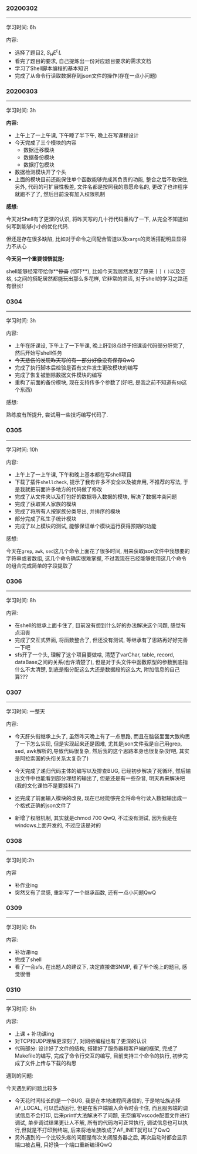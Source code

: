 ### 20200302

---

学习时间: 6h

内容: 

- 选择了题目2, $S_HE^LL$
- 看完了题目的要求, 自己提炼出一份对应题目要求的需求文档
- 学习了Shell脚本编程的基本知识
- 完成了从命令行读取数据存到json文件的操作(存在一点小问题)

### 20200303

---

学习时间: 3h

**内容:**

- 上午上了一上午课, 下午睡了半下午, 晚上在写课程设计
- 今天完成了三个模块的内容
  - 数据迁移模块
  - 数据备份模块
  - 数据打包模块
- 数据检测模块开了个头
- 上面的模块目前还能保住单个函数能够完成其负责的功能, 整合之后不敢保住, 另外, 代码的可扩展性极差, 文件名都是按照我的意愿命名的, 更改了也许程序就跑不了了, 然后目前没有加入权限机制



**感想:**

今天对Shell有了更深的认识, 将昨天写的几十行代码重构了一下, 从完全不知道如何写到能够小小的优化代码. 

但还是存在很多缺陷, 比如对于命令之间配合管道以及`xargs`的灵活搭配明显显得力不从心

**今天另一个重要领悟就是:** 

shell能够经常带给你**~~惊喜~~ (惊吓**), 比如今天我居然发现了原来 `[` `]` `(` `)`以及空格, `$`之间的搭配居然都能玩出那么多花样, 它非常的灵活, 对于shell的学习之路还有很长!



### 0304

---

学习时间: 3h

内容: 

- 上午在肝课设, 下午上了一下午课, 晚上肝到8点终于把课设代码部分肝完了, 然后开始写shell任务
- ~~今天悲伤的发现昨天写的有一部分好像没有保存QwQ~~
- 完成了执行脚本后检验是否有文件发生更改模块的编写
- 完成了恢复被删除数据文件模块的编写
- 重构了前面的备份模块, 现在支持传多个参数了(好吧, 是我之前不知道有`$@`这个东西)

感想:

熟练度有所提升, 尝试用一些技巧编写代码了.



### 0305

---

学习时间: 10h

内容:

- 上午上了一上午课, 下午和晚上基本都在写shell项目
- 下载了插件`shellcheck`, 提示了我有许多不安全以及被弃用, 不推荐的写法, 于是我就把前面许多地方的代码做了修改
- 完成了从文件夹以及打包好的数据导入数据的模块, 解决了数据冲突问题
- 完成了获取某人家族的模块
- 完成了将所有人按家族分类导出, 并排序的模块
- 部分完成了私生子统计模块
- 完成了以上模块的测试, 能够保证单个模块运行获得预期的功能

感想: 

今天在`grep`, `awk`, `sed`这几个命令上面花了很多时间, 用来获取json文件中我想要的字符串或者数组, 这几个命令确实很难掌握, 不过我现在已经能够使用这几个命令的组合完成简单的字段提取了

### 0306

---

学习时间: 8h

内容:

- 在shell的继承上面卡住了, 目前没有想到什么好的办法解决这个问题, 感觉有点沮丧
- 完成了交互式界面, 将函数整合了, 但还没有测试, 等继承有了思路再好好完善一下吧
- sfs开了一个头, 理解了这个项目要做啥, 清楚了varChar, table, record, dataBase之间的关系(也许清楚了), 但是对于头文件中函数原型的参数到底指什么不太清楚, 到底是指分配这么大还是数据段的这么大, 附加信息的自己算??? 

### 0307

---

学习时间: 一整天

内容:

- 今天肝头衔继承上头了, 虽然昨天晚上有了一点思路, 而且在脑袋里面大致构思了一下怎么实现, 但是实现起来还是困难, 尤其是json文件我是自己用grep, sed, awk解析的,导致代码很复杂, 然后我的这个思路本身也很复杂(好吧, 其实是阿拉索国的头衔关系太复杂了)
- 今天完成了递归代码主体的编写以及排查BUG, 已经初步解决了死循环, 然后输出文件中也能看到部分理想的输出了, 但是还是有一些杂音, 明天再来解决吧(我的文化课怕不是要挂科了)
- 还完成了前面输入模块的改良, 现在已经能够完全将命令行读入数据输出成一个格式正确的json文件了

- 新增了权限机制, 其实就是chmod 700 QwQ, 不过没有测试, 因为我是在windows上面开发的, 不过应该是对的



### 0308

---

学习时间:2h

内容

- 补作业ing
- 突然又有了灵感, 重新写了一个继承函数, 还有一点小问题QwQ



### 0309

---

学习时间: 6h

内容:

- 补功课ing
- 完成了shell
- 看了一会sfs, 在出题人的建议下, 决定直接做SNMP, 看了半个晚上的题目, 感觉很懵



### 0310

---

学习时间: 8h

内容:

- 上课 + 补功课ing
- 对TCP和UDP理解更深刻了, 对网络编程也有了更深的认识
- 代码部分: 设计好了文件的结构, 搭建好了服务器和客户端的框架, 完成了Makefile的编写, 完成了命令行交互的编写, 目前支持三个命令的执行, 初步完成了文件上传与下载的构思

遇到的问题:

今天遇到的问题比较多

- 今天花时间较长的是一个BUG, 我是在本地进程间通信的, 于是地址族选择AF_LOCAL, 可以启动运行, 但是在客户端输入命令时会卡住, 而且服务端的调试信息不会打印, 后来printf大法解决不了问题, 无奈编写vscode配置文件进行调试, 单步调试结果更让人不解, 所有的代码均可正常执行, 调试信息也可以执行,但就是不打印到终端, 后来将地址族改成了AF_INET就可以了QwQ
- 另外遇到的一个比较头疼的问题是每次关闭服务器之后, 再次启动时都会显示端口被占用, 只好换一个端口重新编译QwQ